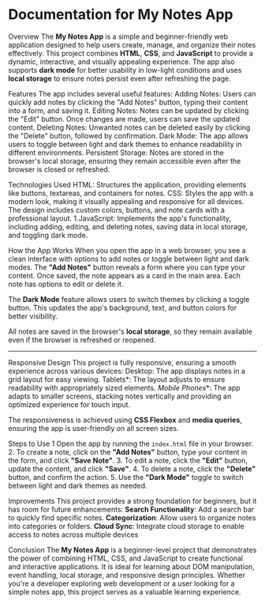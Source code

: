# Documentation for My Notes App

Overview
The **My Notes App** is a simple and beginner-friendly web application designed to help users create, manage, and organize their notes effectively. This project combines **HTML**, **CSS**, and **JavaScript** to provide a dynamic, interactive, and visually appealing experience. The app also supports **dark mode** for better usability in low-light conditions and uses **local storage** to ensure notes persist even after refreshing the page.

Features
The app includes several useful features:
Adding Notes: Users can quickly add notes by clicking the "Add Notes" button, typing their content into a form, and saving it.
Editing Notes: Notes can be updated by clicking the "Edit" button. Once changes are made, users can save the updated content.
Deleting Notes: Unwanted notes can be deleted easily by clicking the "Delete" button, followed by confirmation.
Dark Mode: The app allows users to toggle between light and dark themes to enhance readability in different environments.
Persistent Storage: Notes are stored in the browser's local storage, ensuring they remain accessible even after the browser is closed or refreshed.

Technologies Used
HTML: Structures the application, providing elements like buttons, textareas, and containers for notes.
CSS: Styles the app with a modern look, making it visually appealing and responsive for all devices. The design includes custom colors, buttons, and note cards with a professional layout.
1.JavaScript: Implements the app's functionality, including adding, editing, and deleting notes, saving data in local storage, and toggling dark mode.

How the App Works
When you open the app in a web browser, you see a clean interface with options to add notes or toggle between light and dark modes. The **"Add Notes"** button reveals a form where you can type your content. Once saved, the note appears as a card in the main area. Each note has options to edit or delete it. 

The **Dark Mode** feature allows users to switch themes by clicking a toggle button. This updates the app's background, text, and button colors for better visibility. 

All notes are saved in the browser's **local storage**, so they remain available even if the browser is refreshed or reopened.

---

Responsive Design
This project is fully responsive, ensuring a smooth experience across various devices:
Desktop: The app displays notes in a grid layout for easy viewing.
Tablets*: The layout adjusts to ensure readability with appropriately sized elements.
*Mobile Phones**: The app adapts to smaller screens, stacking notes vertically and providing an optimized experience for touch input.

The responsiveness is achieved using **CSS Flexbox** and **media queries**, ensuring the app is user-friendly on all screen sizes.

Steps to Use
1 Open the app by running the `index.html` file in your browser.
2. To create a note, click on the **"Add Notes"** button, type your content in the form, and click **"Save Note"**.
3. To edit a note, click the **"Edit"** button, update the content, and click **"Save"**.
4. To delete a note, click the **"Delete"** button, and confirm the action.
5. Use the **"Dark Mode"** toggle to switch between light and dark themes as needed.

Improvements
This project provides a strong foundation for beginners, but it has room for future enhancements:
**Search Functionality**: Add a search bar to quickly find specific notes.
 **Categorization**: Allow users to organize notes into categories or folders.
 **Cloud Sync**: Integrate cloud storage to enable access to notes across multiple devices

Conclusion
The **My Notes App** is a beginner-level project that demonstrates the power of combining HTML, CSS, and JavaScript to create functional and interactive applications. It is ideal for learning about DOM manipulation, event handling, local storage, and responsive design principles. Whether you're a developer exploring web development or a user looking for a simple notes app, this project serves as a valuable learning experience.

